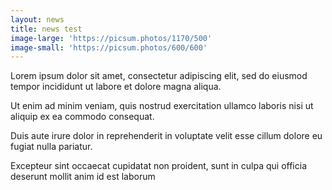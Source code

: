 ```yaml
---
layout: news
title: news test
image-large: 'https://picsum.photos/1170/500'
image-small: 'https://picsum.photos/600/600'
---
```

Lorem ipsum dolor sit amet, consectetur adipiscing elit, sed do eiusmod tempor incididunt ut labore et dolore magna aliqua.
 
Ut enim ad minim veniam, quis nostrud exercitation ullamco laboris nisi ut aliquip ex ea commodo consequat.
  
Duis aute irure dolor in reprehenderit in voluptate velit esse cillum dolore eu fugiat nulla pariatur.
   
Excepteur sint occaecat cupidatat non proident, sunt in culpa qui officia deserunt mollit anim id est laborum